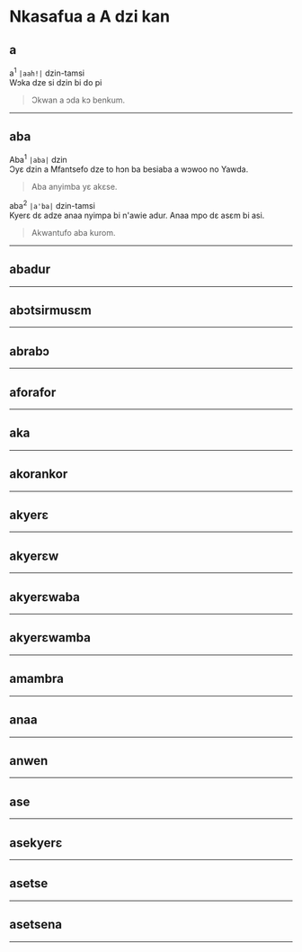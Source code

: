# Nkasafua a **A** dzi kan


## a
a<sup>1</sup> `|aah!|` dzin-tamsi
<br>Wɔka dze si dzin bi do pi
> Ɔkwan a ɔda kɔ benkum.

--------

## aba
Aba<sup>1</sup> `|aba|` dzin
<br/>Ɔyɛ dzin a Mfantsefo dze to hɔn ba besiaba a wɔwoo no Yawda. 
> Aba anyimba yɛ akɛse.

aba<sup>2</sup> `|a'ba|` dzin-tamsi
<br>Kyerɛ dɛ adze anaa nyimpa bi n'awie adur. Anaa mpo dɛ asɛm bi asi.
> Akwantufo aba kurom.

--------

## abadur

--------

## abɔtsirmusɛm

--------

## abrabɔ

--------

## aforafor

--------

## aka

--------

## akorankor

--------

## akyerɛ

--------

## akyerɛw

--------

## akyerɛwaba

--------

## akyerɛwamba

--------

## amambra

--------

## anaa

--------

## anwen

--------

## ase

--------

## asekyerɛ

--------

## asetse

--------

## asetsena

--------


